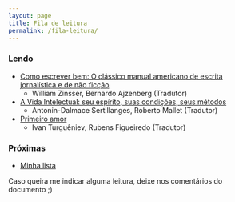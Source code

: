 ```yaml
---
layout: page
title: Fila de leitura
permalink: /fila-leitura/
--- 
```


### Lendo
  - [Como escrever bem: O clássico manual americano de escrita jornalística e de não ficção](https://www.amazon.com.br/Como-escrever-bem-americano-jornal%C3%ADstica/dp/6589733511)
    - William Zinsser, Bernardo Ajzenberg (Tradutor)
  - [A Vida Intelectual: seu espírito, suas condições, seus métodos](https://www.amazon.com.br/Vida-Intelectual-Esp%C3%ADrito-Condi%C3%A7%C3%B5es-M%C3%A9todos/dp/8594090196/ref=sr_1_1?crid=3RURT63VNZB17&dib=eyJ2IjoiMSJ9.ORmn3jbVWKSgDKyiMiLIlfE5sk6ltc5v8eM4cjQ6-sYnIQFr3X9s_Igs3mMQgh1Qaa48Pi1fkGLnFx97sQVaju7roXeMuuWeO6dXufO1A0EyBpk8R2Q7_I0yVyQmaGWV96Be0Z7LqkZYMX_Rpqiuk2USlV31WkfXHZ4iNVXgMNS4khd4CVfn3VgZoGL5qygSbcLJPwtvfZVcK_I1_FEW5URboPA1zKi87_NAwTXfBf8.8Cxs8LVHrTWViNaaMcC7oyLj6ky7VeG7eYYG1KqFIKE&dib_tag=se&keywords=a+vida+intelectual&qid=1711205272&s=books&sprefix=a+vida+inte%2Cstripbooks%2C323&sr=1-1)
    - Antonin-Dalmace Sertillanges, Roberto Mallet (Tradutor)
  - [Primeiro amor](https://www.amazon.com.br/Primeiro-amor-Ivan-Turgu%C3%AAniev/dp/8582850212/ref=sr_1_1?__mk_pt_BR=%C3%85M%C3%85%C5%BD%C3%95%C3%91&crid=19LDHK9TOBD19&dib=eyJ2IjoiMSJ9.wAOUa_-i_rTiXBZZZupQK4CU1Y66Tdqe2YRyWH1aieot10uZNqDYsk2NwCunO3H1zpXwFK7iDA1U2HucFzba7SA5UojM4QPVUOU4WenQ60mqWgji0qvdADO4dkKj1LHkrf2UNfXnzlb9qI2374uoqvZITMjHvROPtI_8_VxWwU9QjCAkJyep6V5UK8N0xb7GW97SAb2Kf09vbVUduEdlehpbtEZ4x-vkPafUvbkIWAk.xe1TZtncwakQjboMegYKOZU7G2qeK0D1X1Sp22n4ZrA&dib_tag=se&keywords=primeiro+amor&qid=1711205736&s=books&sprefix=primeiro+am%2Cstripbooks%2C349&sr=1-1)
    - Ivan Turguêniev, Rubens Figueiredo (Tradutor)

### Próximas
  - [Minha lista](https://docs.google.com/document/d/1sH21gRUXvUMKAeDhDXsKzrbIyq-pojsIRem2DALMJrw/edit?usp=sharing)

Caso queira me indicar alguma leitura, deixe nos comentários do documento ;)
